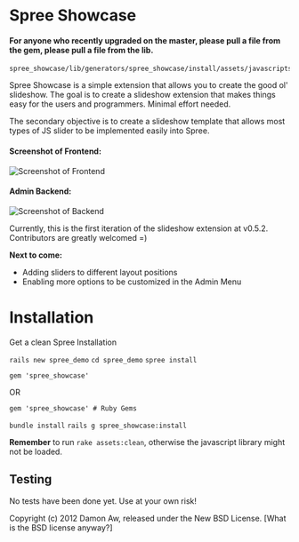 Spree Showcase
===========
#### For anyone who recently upgraded on the master, please pull a file from the gem, please pull a file from the lib.

    spree_showcase/lib/generators/spree_showcase/install/assets/javascripts/store/showcase.js.erb

Spree Showcase is a simple extension that allows you to create the good ol' slideshow. The goal is to create a slideshow extension that makes things easy for the users and programmers. Minimal effort needed.

The secondary objective is to create a slideshow template that allows most types of JS slider to be implemented easily into Spree.

#### Screenshot of Frontend:
![Screenshot of Frontend](https://github.com/downloads/daemonsy/spree_showcase/in%20action.png)

#### Admin Backend:
![Screenshot of Backend](https://github.com/downloads/daemonsy/spree_showcase/Screen%20Shot%202012-05-09%20at%202.07.00%20AM.png)

Currently, this is the first iteration of the slideshow extension at v0.5.2. Contributors are greatly welcomed =)

**Next to come:**
- Adding sliders to different layout positions
- Enabling more options to be customized in the Admin Menu

Installation
=======
Get a clean Spree Installation

```rails new spree_demo```
```cd spree_demo```
```spree install```

```gem 'spree_showcase'```

OR

```gem 'spree_showcase' # Ruby Gems```

```bundle install```
```rails g spree_showcase:install```

**Remember** to run ```rake assets:clean```, otherwise the javascript library might not be loaded.

Testing
-------
No tests have been done yet. Use at your own risk!


Copyright (c) 2012 Damon Aw, released under the New BSD License.
[What is the BSD license anyway?]
